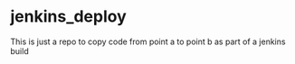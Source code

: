 # jenkins_deploy
This is just a repo to copy code from point a to point b as part of a jenkins build
